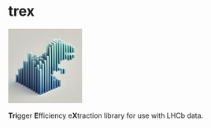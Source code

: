 # trex

<img src="assets/trex_logo.png" alt="Logo" width="150"/>

**Tri**gger **E**fficiency e**X**traction library for use with LHCb data.

